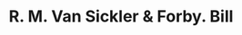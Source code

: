 ---
doi: 10.7916/D8NK4S2Q
date_other: '1860'
date_other_textual: 1860-1869
form: printed ephemera
genre:
- Invoices
name:
- R. M. Van Sickler & Forby
object_in_context_url: https://biggert.cul.columbia.edu/items/view/ave_biggert_00838
subject_hierarchical_geographic:
- Albany, New York, United States
subject_name:
- R. M. Van Sickler & Forby
title: R. M. Van Sickler & Forby. Bill
sort_title: R. M. Van Sickler & Forby. Bill
call_number: ave_biggert_00838
coordinates:
- 42.652499999999996,-73.75722222222223
pid: ave_biggert_00838
identifiers: ave_biggert_00838
thumbnail: https://derivativo-3.library.columbia.edu/iiif/2/ldpd:345861/full/!256,256/0/native.jpg
permalink: "/items/ave_biggert_00838/"
layout: iiif-image-page
---